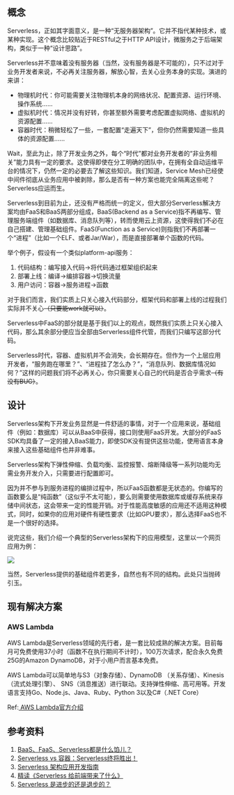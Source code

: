 <!--
 * @Author: your name
 * @Date: 2022-04-13 11:19:14
 * @LastEditTime: 2022-04-22 11:46:00
 * @LastEditors: Please set LastEditors
 * @Description: 打开koroFileHeader查看配置 进行设置: https://github.com/OBKoro1/koro1FileHeader/wiki/%E9%85%8D%E7%BD%AE
 * @FilePath: /infra-std/server_less/serviceless_desc.md
-->
## 概念

Serverless，正如其字面意义，是一种“无服务器架构”。它并不指代某种技术，或某种实现。这个概念比较贴近于RESTful之于HTTP API设计，微服务之于后端架构，类似于一种“设计思路”。

Serverless并不意味着没有服务器（当然，没有服务器是不可能的），只不过对于业务开发者来说，不必再关注服务器，解放心智，去关心业务本身的实现。演进的来讲：

-   物理机时代：你可能需要关注物理机本身的网络状况、配置资源、运行环境、操作系统……
-   虚拟机时代：情况并没有好转，你甚至额外需要考虑配置虚拟网络、虚拟机的资源配置……
-   容器时代：稍微轻松了一些，一套配置“走遍天下”，但你仍然需要知道一些具体的资源配置……

Wait，至此为止，除了开发业务之外，每个“时代”都对业务开发者的“非业务相关”能力具有一定的要求。这使得即使在分工明确的团队中，在拥有全自动运维平台的情况下，仍然一定的必要去了解这些知识。我们知道，Service Mesh已经使中间件彻底从业务应用中被剥除，那么是否有一种方案也能完全隔离这些呢？Serverless应运而生。

Serverless到目前为止，还没有严格而统一的定义，但大部分Serverless解决方案均由FaaS和BaaS两部分组成，BaaS(Backend as a Service)指不再编写、管理服务端组件（如数据库、消息队列等），转而使用云上资源，这使得我们不必在自己搭建、管理基础组件。FaaS(Function as a Service)则指我们不再部署一个“进程”（比如一个ELF、或者Jar/War），而是直接部署单个函数的代码。

举个例子，假设有一个类似platform-api服务：

1.  代码结构：编写接入代码->将代码通过框架组织起来
2.  部署上线：编译->编排容器->切换流量
3.  用户访问：容器->服务进程->函数

对于我们而言，我们实质上只关心接入代码部分，框架代码和部署上线的过程我们实际并不关心~~（只要能work就可以）~~。

Serverless中FaaS的部分就是基于我们以上的观点，既然我们实质上只关心接入代码，那么其余部分便应当全部由Serverless组件代管，而我们只编写这部分代码。

Serverless时代，容器、虚拟机并不会消失，会长期存在。但作为一个上层应用开发者，“服务跑在哪里？”、“进程挂了怎么办？”，“消息队列、数据库情况如何？”这样的问题我们将不必再关心，你只需要关心自己的代码是否合乎需求~~（有没有BUG）~~。

## 设计

Serverless架构下开发业务显然是一件舒适的事情，对于一个应用来说，基础组件（例如：数据库）可以从BaaS中获得，接口则使用FaaS开发。大部分的FaaS SDK均具备了一定的接入BaaS能力，即使SDK没有提供这些功能，使用语言本身来接入这些基础组件也并非难事。

Serverless架构下弹性伸缩、负载均衡、监控报警、熔断降级等一系列功能均无需业务开发介入，只需要进行配置即可。

因为并不参与到服务进程的编排过程中，所以FaaS函数都是无状态的。你编写的函数要么是“纯函数”（这似乎不太可能），要么则需要使用数据库或缓存系统来存储中间状态，这会带来一定的性能开销。对于性能高度敏感的应用还不适用这种模式，同时，如果你的应用对硬件有硬性要求（比如GPU要求），那么选择FaaS也不是一个很好的选择。

说完这些，我们介绍一个典型的Serverless架构下的应用模型，这里以一个网页应用为例：

![](https://p3-juejin.byteimg.com/tos-cn-i-k3u1fbpfcp/0da57795ffab42a7b10c9899d0cd1a9f~tplv-k3u1fbpfcp-zoom-1.image)

当然，Serverless提供的基础组件若更多，自然也有不同的结构。此处只当抛砖引玉。

## 现有解决方案

### AWS Lambda

AWS Lambda是Serverless领域的先行者，是一套比较成熟的解决方案。目前每月可免费使用37小时（函数不在执行期间不计时），100万次请求，配合永久免费25G的Amazon DynamoDB，对于小用户而言基本免费。

AWS Lambda可以简单地与S3（对象存储）、DynamoDB （关系存储）、Kinesis （流式处理引擎）、 SNS（消息推送）进行联动。支持弹性伸缩、高可用等。开发语言支持Go、Node.js、Java、Ruby、Python 3以及C#（.NET Core）

Ref:[ AWS Lambda官方介绍](https://aws.amazon.com/cn/lambda/)




## 参考资料

1.  [BaaS、FaaS、Serverless都是什么馅儿？](http://www.broadview.com.cn/article/792)
1.  [Serverless vs 容器：Serverless终将胜出！](https://zhuanlan.zhihu.com/p/31086566)
1.  [Serverless 架构应用开发指南](https://github.com/phodal/serverless)
1.  [精读《Serverless 给前端带来了什么》](https://zhuanlan.zhihu.com/p/58877583)
1.  [Serverless 是进步的还是退步的？](https://zhuanlan.zhihu.com/p/62666803)